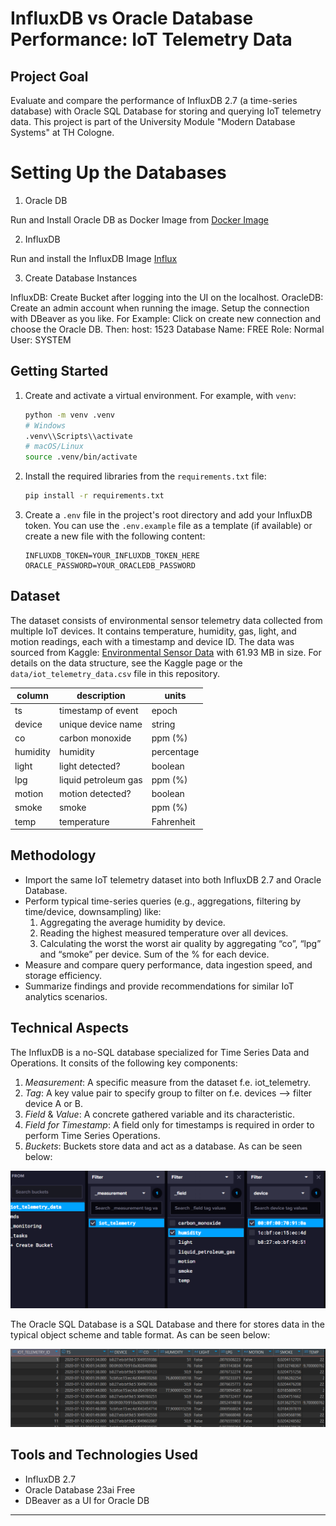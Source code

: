# InfluxDB vs Oracle Database Performance: IoT Telemetry Data

## Project Goal

Evaluate and compare the performance of InfluxDB 2.7 (a time-series database) with Oracle SQL Database for storing and querying IoT telemetry data. This project is part of the University Module "Modern Database Systems" at TH Cologne.

# Setting Up the Databases

1. Oracle DB

Run and Install Oracle DB as Docker Image from [Docker Image ](container-registry.oracle.com/database/free:latest)

2. InfluxDB

Run and install the InfluxDB Image [Influx](influxdb:2.7)

3. Create Database Instances

InfluxDB: Create Bucket after logging into the UI on the localhost.
OracleDB: Create an admin account when running the image. Setup the connection with DBeaver as you like.
For Example:
Click on create new connection and choose the Oracle DB. Then:
host: 1523
Database Name: FREE
Role: Normal
User: SYSTEM

## Getting Started

1. Create and activate a virtual environment. For example, with `venv`:
   ```bash
   python -m venv .venv
   # Windows
   .venv\\Scripts\\activate
   # macOS/Linux
   source .venv/bin/activate
   ```
2. Install the required libraries from the `requirements.txt` file:
   ```bash
   pip install -r requirements.txt
   ```
3. Create a `.env` file in the project's root directory and add your InfluxDB token. You can use the `.env.example` file as a template (if available) or create a new file with the following content:
   ```dotenv
   INFLUXDB_TOKEN=YOUR_INFLUXDB_TOKEN_HERE
   ORACLE_PASSWORD=YOUR_ORACLEDB_PASSWORD
   ```

## Dataset

The dataset consists of environmental sensor telemetry data collected from multiple IoT devices. It contains temperature, humidity, gas, light, and motion readings, each with a timestamp and device ID. The data was sourced from Kaggle: [Environmental Sensor Data](https://www.kaggle.com/datasets/garystafford/environmental-sensor-data-132k) with 61.93 MB in size. For details on the data structure, see the Kaggle page or the `data/iot_telemetry_data.csv` file in this repository.

| column   | description          | units      |
| -------- | -------------------- | ---------- |
| ts       | timestamp of event   | epoch      |
| device   | unique device name   | string     |
| co       | carbon monoxide      | ppm (%)    |
| humidity | humidity             | percentage |
| light    | light detected?      | boolean    |
| lpg      | liquid petroleum gas | ppm (%)    |
| motion   | motion detected?     | boolean    |
| smoke    | smoke                | ppm (%)    |
| temp     | temperature          | Fahrenheit |

## Methodology

- Import the same IoT telemetry dataset into both InfluxDB 2.7 and Oracle Database.
- Perform typical time-series queries (e.g., aggregations, filtering by time/device, downsampling) like:
  1.  Aggregating the average humidity by device.
  2.  Reading the highest measured temperature over all devices.
  3.  Calculating the worst the worst air quality by aggregating “co”, “lpg” and “smoke”
      per device. Sum of the % for each device.
- Measure and compare query performance, data ingestion speed, and storage efficiency.
- Summarize findings and provide recommendations for similar IoT analytics scenarios.

## Technical Aspects

The InfluxDB is a no-SQL database specialized for Time Series Data and Operations. It consits of the following key components:

1.  _Measurement_: A specific measure from the dataset f.e. iot_telemetry.
2.  _Tag_: A key value pair to specify group to filter on f.e. devices --> filter device A or B.
3.  _Field_ & _Value_: A concrete gathered variable and its characteristic.
4.  _Field for Timestamp_: A field only for timestamps is required in order to perform Time Series Operations.
5.  _Buckets_: Buckets store data and act as a database. As can be seen below:

!['Influx Example'](./images/Screenshot_influx_scheme.png)

The Oracle SQL Database is a SQL Database and there for stores data in the typical object scheme and table format. As can be seen below:

!['Influx Example'](./images/Screenshot_Oracle_table.png)

## Tools and Technologies Used

- InfluxDB 2.7
- Oracle Database 23ai Free
- DBeaver as a UI for Oracle DB

---
